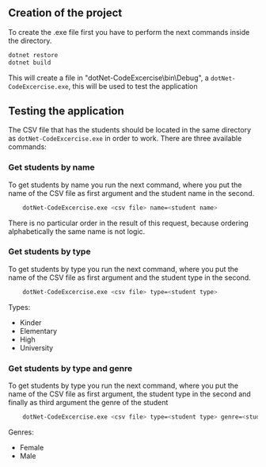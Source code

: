 ## Creation of the project

To create the .exe file first you have to perform the next commands inside the directory.
```bash
dotnet restore
dotnet build
```
This will create a file in "dotNet-CodeExcercise\bin\Debug", a `dotNet-CodeExcercise.exe`, this will be used to test the application

## Testing the application

The CSV file that has the students should be located in the same directory as `dotNet-CodeExcercise.exe` in order to work.
There are three available commands:

### Get students by name
To get students by name you run the next command, where you put the name of the CSV file as first argument and the student name in the second.
```bash
    dotNet-CodeExcercise.exe <csv file> name=<student name>
```
There is no particular order in the result of this request, because ordering alphabetically the same name is not logic.
### Get students by type
To get students by type you run the next command, where you put the name of the CSV file as first argument and the student type in the second.
```bash
    dotNet-CodeExcercise.exe <csv file> type=<student type>
```
Types:
* Kinder
* Elementary
* High
* University
### Get students by type and genre
To get students by type you run the next command, where you put the name of the CSV file as first argument, the student type in the second and finally as third argument the genre of the student
```bash
    dotNet-CodeExcercise.exe <csv file> type=<student type> genre=<student genre>
```
Genres:
* Female
* Male